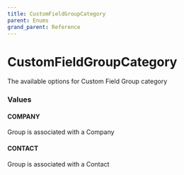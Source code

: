```yaml
---
title: CustomFieldGroupCategory
parent: Enums
grand_parent: Reference
---
```


# CustomFieldGroupCategory

The available options for Custom Field Group category

<h3 id="values">Values</h3>

  <h4 id="company" class="name anchored">COMPANY</h4>

  <div class="description-wrapper">
   <p>Group is associated with a Company</p>
  </div>

  <h4 id="contact" class="name anchored">CONTACT</h4>

  <div class="description-wrapper">
   <p>Group is associated with a Contact</p>
  </div>

